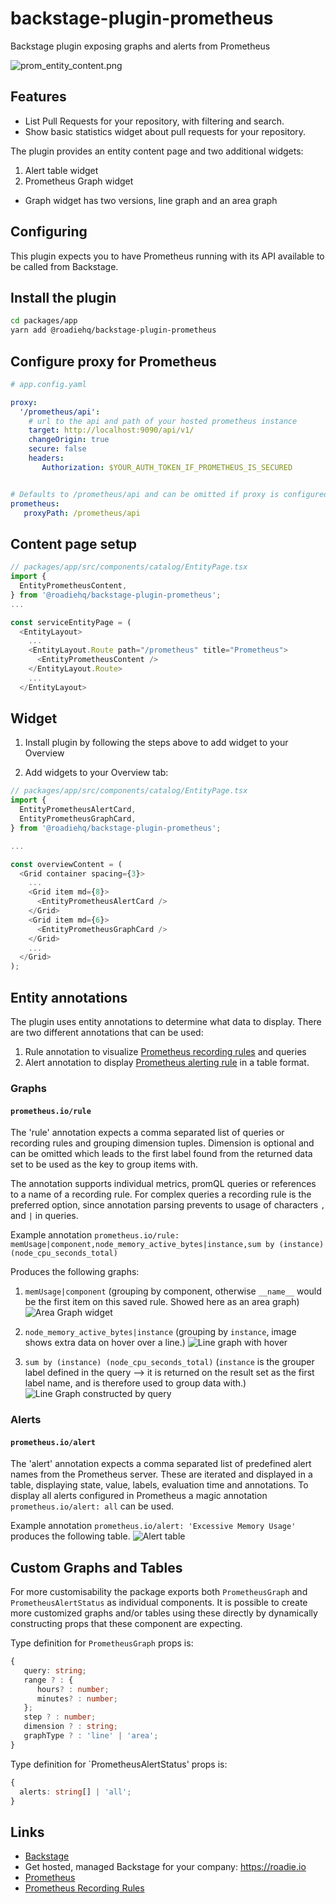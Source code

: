 # backstage-plugin-prometheus

Backstage plugin exposing graphs and alerts from Prometheus

![prom_entity_content.png](docs/prom_entity_content.png)



## Features

- List Pull Requests for your repository, with filtering and search.
- Show basic statistics widget about pull requests for your repository.


The plugin provides an entity content page and two additional widgets:
1. Alert table widget
2. Prometheus Graph widget
* Graph widget has two versions, line graph and an area graph





## Configuring

This plugin expects you to have Prometheus running with its API available to be called from Backstage.

## Install the plugin

```bash
cd packages/app
yarn add @roadiehq/backstage-plugin-prometheus
```

## Configure proxy for Prometheus
```yaml
# app.config.yaml

proxy: 
  '/prometheus/api':
    # url to the api and path of your hosted prometheus instance
    target: http://localhost:9090/api/v1/
    changeOrigin: true
    secure: false
    headers:
       Authorization: $YOUR_AUTH_TOKEN_IF_PROMETHEUS_IS_SECURED


# Defaults to /prometheus/api and can be omitted if proxy is configured for that url
prometheus:
   proxyPath: /prometheus/api

```


## Content page setup

```ts
// packages/app/src/components/catalog/EntityPage.tsx
import {
  EntityPrometheusContent,
} from '@roadiehq/backstage-plugin-prometheus';
...

const serviceEntityPage = (
  <EntityLayout>
    ...
    <EntityLayout.Route path="/prometheus" title="Prometheus">
      <EntityPrometheusContent />
    </EntityLayout.Route>
    ...
  </EntityLayout>
```


## Widget

1. Install plugin by following the steps above to add widget to your Overview

2. Add widgets to your Overview tab:

```ts
// packages/app/src/components/catalog/EntityPage.tsx
import {
  EntityPrometheusAlertCard,  
  EntityPrometheusGraphCard,
} from '@roadiehq/backstage-plugin-prometheus';

...

const overviewContent = (
  <Grid container spacing={3}>
    ...
    <Grid item md={8}>
      <EntityPrometheusAlertCard />
    </Grid>
    <Grid item md={6}>
      <EntityPrometheusGraphCard />
    </Grid>
    ...
  </Grid>
);

```

## Entity annotations

The plugin uses entity annotations to determine what data to display. There are two different annotations that can be used:
1. Rule annotation to visualize [Prometheus recording rules](https://prometheus.io/docs/prometheus/latest/configuration/recording_rules/) and queries  
2. Alert annotation to display [Prometheus alerting rule](https://prometheus.io/docs/prometheus/latest/configuration/alerting_rules/) in a table format.

### Graphs

#### `prometheus.io/rule`

The 'rule' annotation expects a comma separated list of queries or recording rules and grouping dimension tuples. Dimension is optional and can be omitted which leads to the first label found from the returned data set to be used as the key to group items with. 

The annotation supports individual metrics, promQL queries or references to a name of a recording rule. For complex queries a recording rule is the preferred option, since annotation parsing prevents to usage of characters `,` and `|` in queries.

Example annotation
`prometheus.io/rule: memUsage|component,node_memory_active_bytes|instance,sum by (instance) (node_cpu_seconds_total)`

Produces the following graphs:
1. `memUsage|component`
   (grouping by component, otherwise `__name__` would be the first item on this saved rule. Showed here as an area graph)
   ![Area Graph widget](docs/prom_areagraph_widget.png)

2. `node_memory_active_bytes|instance`
   (grouping by `instance`, image shows extra data on hover over a line.)
   ![Line graph with hover](docs/prom_graph_hover.png)

3. `sum by (instance) (node_cpu_seconds_total)`
   (`instance` is the grouper label defined in the query --> it is returned on the result set as the first label name, and is therefore used to group data with.)
    ![Line Graph constructed by query](docs/prom_graph_query.png)

### Alerts

#### `prometheus.io/alert`

The 'alert' annotation expects a comma separated list of predefined alert names from the Prometheus server. These are iterated and displayed in a table, displaying state, value, labels, evaluation time and annotations. To display all alerts configured in Prometheus a magic annotation `prometheus.io/alert: all` can be used. 

Example annotation
`prometheus.io/alert: 'Excessive Memory Usage'` produces the following table. 
![Alert table](docs/prom_alert.png)


## Custom Graphs and Tables
For more customisability the package exports both `PrometheusGraph` and `PrometheusAlertStatus` as individual components. It is possible to create more customized graphs and/or tables using these directly by dynamically constructing props that these component are expecting. 

Type definition for `PrometheusGraph` props is:
```typescript
{
   query: string;
   range ? : {
      hours? : number;
      minutes? : number;
   };
   step ? : number;
   dimension ? : string;
   graphType ? : 'line' | 'area';
}
```

Type definition for `PrometheusAlertStatus' props is:
```typescript
{
  alerts: string[] | 'all';
}
```

## Links

- [Backstage](https://backstage.io)
- Get hosted, managed Backstage for your company: https://roadie.io
- [Prometheus](https://prometheus.io/docs/introduction/overview/)
- [Prometheus Recording Rules](https://prometheus.io/docs/prometheus/latest/configuration/recording_rules/)
